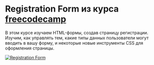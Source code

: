 # Registration Form  из курса [freecodecamp](https://www.freecodecamp.org/learn/javascript-algorithms-and-data-structures-v8/)
В этом курсе изучаем HTML-формы, создав страницу регистрации.
Изучим, как управлять тем, какие типы данных пользователи могут вводить в вашу форму,
и некоторые новые инструменты CSS для оформления страницы.

[![Registration Form](https://i.postimg.cc/ncKPTcvc/2024-09-02-21-31-44.png)](https://postimg.cc/dL16VFHz)

